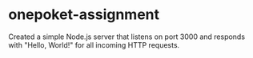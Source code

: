 # onepoket-assignment
Created a simple Node.js server that listens on port 3000 and responds with "Hello, World!" for all incoming HTTP requests.
